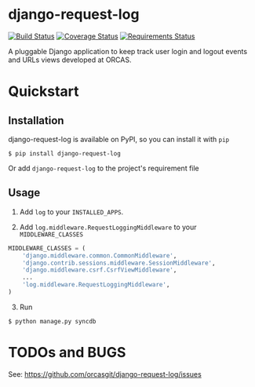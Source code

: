 django-request-log
==================
[![Build Status](https://travis-ci.org/orcasgit/django-request-log.png)](https://travis-ci.org/orcasgit/django-request-log) [![Coverage Status](https://coveralls.io/repos/orcasgit/django-request-log/badge.png)](https://coveralls.io/r/orcasgit/django-request-log) [![Requirements Status](https://requires.io/github/orcasgit/django-request-log/requirements.png?branch=master)](https://requires.io/github/orcasgit/django-request-log/requirements/?branch=master)

A pluggable Django application to keep track user login and logout events and URLs views 
developed at ORCAS.

Quickstart
==========

Installation
------------

django-request-log is available on PyPI, so you can install it with `pip`

```
$ pip install django-request-log
```

Or add `django-request-log` to the project's requirement file

Usage
-----

1. Add `log` to your `INSTALLED_APPS`.

2. Add `log.middleware.RequestLoggingMiddleware` to your `MIDDLEWARE_CLASSES`

```python
MIDDLEWARE_CLASSES = (
    'django.middleware.common.CommonMiddleware',
    'django.contrib.sessions.middleware.SessionMiddleware',
    'django.middleware.csrf.CsrfViewMiddleware',
    ...
    'log.middleware.RequestLoggingMiddleware',
)
```

3. Run

```
$ python manage.py syncdb
```

TODOs and BUGS
==============

See: https://github.com/orcasgit/django-request-log/issues
